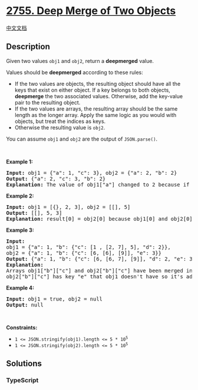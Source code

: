 # [2755. Deep Merge of Two Objects](https://leetcode.com/problems/deep-merge-of-two-objects)

[中文文档](/solution/2700-2799/2755.Deep%20Merge%20of%20Two%20Objects/README.md)

## Description

<p>Given two values&nbsp;<code>obj1</code> and <code>obj2</code>, return a&nbsp;<strong>deepmerged</strong>&nbsp;value.</p>

<p>Values should be <strong>deepmerged</strong> according to these rules:</p>

<ul>
	<li>If the two values are objects, the resulting object should have all the keys that exist on either object.&nbsp;If a key belongs to both objects, <strong>deepmerge</strong> the two associated values. Otherwise, add the key-value pair to the resulting object.</li>
	<li>If the two values are arrays, the resulting array should be the same length as the longer array.&nbsp;Apply the same logic as you would with objects, but treat the indices as keys.</li>
	<li>Otherwise the resulting value is&nbsp;<code>obj2</code>.</li>
</ul>

<p>You can assume&nbsp;<code>obj1</code> and <code>obj2</code>&nbsp;are the output of&nbsp;<code>JSON.parse()</code>.</p>

<p>&nbsp;</p>
<p><strong class="example">Example 1:</strong></p>

<pre>
<strong>Input:</strong> obj1 = {&quot;a&quot;: 1, &quot;c&quot;: 3}, obj2 = {&quot;a&quot;: 2, &quot;b&quot;: 2}
<strong>Output:</strong> {&quot;a&quot;: 2, &quot;c&quot;: 3, &quot;b&quot;: 2}
<strong>Explanation:</strong> The value of obj1[&quot;a&quot;] changed to 2 because if both objects have the same key and their value is not an array or object then we change the obj1 value to the obj2 value. Key &quot;b&quot; with value was added to obj1 as it doesn&#39;t exist in obj1. 
</pre>

<p><strong class="example">Example 2:</strong></p>

<pre>
<strong>Input:</strong> obj1 = [{}, 2, 3], obj2 = [[], 5]
<strong>Output:</strong> [[], 5, 3]
<strong>Explanation:</strong> result[0] = obj2[0] because obj1[0] and obj2[0] have different types. result[2] = obj1[2] because obj2[2] does not exist.
</pre>

<p><strong class="example">Example 3:</strong></p>

<pre>
<strong>Input:</strong> 
obj1 = {&quot;a&quot;: 1, &quot;b&quot;: {&quot;c&quot;: [1 , [2, 7], 5], &quot;d&quot;: 2}}, 
obj2 = {&quot;a&quot;: 1, &quot;b&quot;: {&quot;c&quot;: [6, [6], [9]], &quot;e&quot;: 3}}
<strong>Output:</strong> {&quot;a&quot;: 1, &quot;b&quot;: {&quot;c&quot;: [6, [6, 7], [9]], &quot;d&quot;: 2, &quot;e&quot;: 3}}
<strong>Explanation:</strong> 
Arrays obj1[&quot;b&quot;][&quot;c&quot;] and obj2[&quot;b&quot;][&quot;c&quot;] have been merged in way that obj2 values overwrite obj1 values deeply only if they are not arrays or objects.
obj2[&quot;b&quot;][&quot;c&quot;] has key &quot;e&quot; that obj1 doesn&#39;t have so it&#39;s added to obj1.
</pre>

<p><strong class="example">Example 4:</strong></p>

<pre>
<strong>Input:</strong> obj1 = true, obj2 = null
<strong>Output:</strong> null
</pre>

<p>&nbsp;</p>
<p><strong>Constraints:</strong></p>

<ul>
	<li><code>1 &lt;= JSON.stringify(obj1).length &lt;= 5&nbsp;* 10<sup>5</sup></code></li>
	<li><code>1 &lt;= JSON.stringify(obj2).length &lt;= 5&nbsp;* 10<sup>5</sup></code></li>
</ul>

## Solutions

<!-- tabs:start -->

### **TypeScript**

```ts

```

<!-- tabs:end -->
